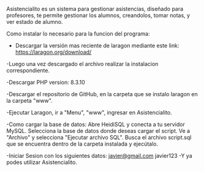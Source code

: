 Asistencialito es un sistema para gestionar asistencias, diseñado para profesores, te permite gestionar los alumnos, creandolos, tomar notas, y ver estado de alumno.

Como instalar lo necesario para la funcion del programa:
- Descargar la versión mas reciente de laragon mediante este link:
	https://laragon.org/download/

-Luego una vez descargado el archivo realizar la instalacion correspondiente.

-Descargar PHP version: 8.3.10

-Descargar el repositorio de GitHub, en la carpeta que se instalo laragon en la carpeta "www".

-Ejecutar Laragon, ir a "Menu", "www", ingresar en Asistencialito. 

-Como cargar la base de datos:
Abre HeidiSQL y conecta a tu servidor MySQL.
Selecciona la base de datos donde deseas cargar el script.
Ve a "Archivo" y selecciona "Ejecutar archivo SQL".
Busca el archivo script.sql que se encuentra dentro de la carpeta instalada y ejecútalo.

-Iniciar Sesion con los siguientes datos:
	javier@gmail.com
	javier123
-Y ya podes utilizar Asistencialito.
